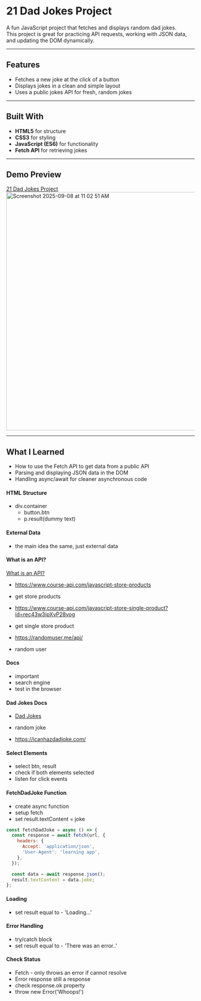 # 21 Dad Jokes Project

A fun JavaScript project that fetches and displays random dad jokes.  
This project is great for practicing API requests, working with JSON data, and updating the DOM dynamically.

---

## Features
- Fetches a new joke at the click of a button  
- Displays jokes in a clean and simple layout  
- Uses a public jokes API for fresh, random jokes  

---

## Built With
- **HTML5** for structure  
- **CSS3** for styling  
- **JavaScript (ES6)** for functionality  
- **Fetch API** for retrieving jokes  

---

## Demo Preview
[21 Dad Jokes Project](https://devliwa.github.io/21-dad-jokes/)
<img width="1279" height="636" alt="Screenshot 2025-09-08 at 11 02 51 AM" src="https://github.com/user-attachments/assets/ad24543a-c017-4689-b2a3-0f6946a7f919" />


---

## What I Learned
- How to use the Fetch API to get data from a public API  
- Parsing and displaying JSON data in the DOM  
- Handling async/await for cleaner asynchronous code  

#### HTML Structure

- div.container
  - button.btn
  - p.result(dummy text)

#### External Data

- the main idea the same, just external data

#### What is an API?

[What is an API?](https://www.freecodecamp.org/news/what-is-an-api-in-english-please-b880a3214a82/)

- https://www.course-api.com/javascript-store-products
- get store products

- https://www.course-api.com/javascript-store-single-product?id=rec43w3ipXvP28vog
- get single store product

- https://randomuser.me/api/
- random user

#### Docs

- important
- search engine
- test in the browser

#### Dad Jokes Docs

- [Dad Jokes](https://icanhazdadjoke.com/api)

- random joke
- https://icanhazdadjoke.com/

#### Select Elements

- select btn, result
- check if both elements selected
- listen for click events

#### FetchDadJoke Function

- create async function
- setup fetch
- set result.textContent = joke

```js
const fetchDadJoke = async () => {
  const response = await fetch(url, {
    headers: {
      Accept: 'application/json',
      'User-Agent': 'learning app',
    },
  });

  const data = await response.json();
  result.textContent = data.joke;
};
```

#### Loading

- set result equal to - 'Loading...'

#### Error Handling

- try/catch block
- set result equal to - 'There was an error..'

#### Check Status

- Fetch - only throws an error if cannot resolve
- Error response still a response
- check response.ok property
- throw new Error('Whoops!')
